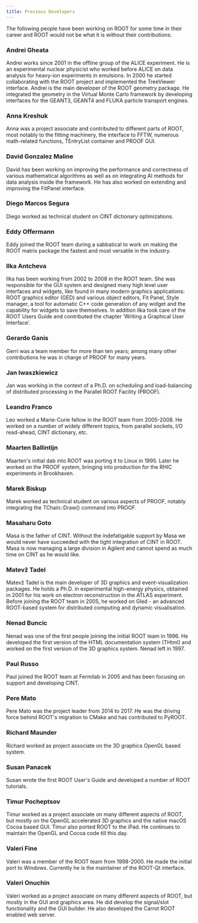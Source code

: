 ```yaml
---
title: Previous Developers
---
```


The following people have been working on ROOT for some time in their career and
ROOT would not be what it is without their contributions:

### Andrei Gheata

Andrei works since 2001 in the offline group of the ALICE experiment. He is an
experimental nuclear physicist who worked before ALICE on data analysis for
heavy-ion experiments in emulsions. In 2000 he started collaborating with the
ROOT project and implemented the TreeViewer interface. Andrei is the main developer
of the ROOT geometry package. He integrated the geometry in the Virtual Monte Carlo
framework by developing interfaces for the GEANT3, GEANT4 and FLUKA particle
transport engines.

### Anna Kreshuk

Anna was a project associate and contributed to different parts of ROOT, most
notably to the fitting machinery, the interface to FFTW, numerous math-related
functions, TEntryList container and PROOF GUI.

### David Gonzalez Maline

David has been working on improving the performance and correctness of various
mathematical algorithms as well as on integrating AI methods for data analysis
inside the framework. He has also worked on extending and improving the FitPanel
interface.

### Diego Marcos Segura

Diego worked as technical student on CINT dictionary optimizations.

### Eddy Offermann

Eddy joined the ROOT team during a sabbatical to work on making the ROOT matrix
package the fastest and most versatile in the industry.

### Ilka Antcheva

Ilka has been working from 2002 to 2008 in the ROOT team. She was responsible
for the GUI system and designed many high level user interfaces and widgets,
like found in many modern graphics applications: ROOT graphics editor (GED) and
various object editors, Fit Panel, Style manager, a tool for automatic C++ code
generation of any widget and the capability for widgets to save themselves. In
addition Ilka took care of the ROOT Users Guide and contributed the chapter
‘Writing a Graphical User Interface’.

### Gerardo Ganis

Gerri was a team member for more than ten years; among many other contributions
he was in charge of PROOF for many years.

### Jan Iwaszkiewicz

Jan was working in the context of a Ph.D. on scheduling and load-balancing of
distributed processing in the Parallel ROOT Facility (PROOF).

### Leandro Franco

Leo worked a Marie-Curie fellow in the ROOT team from 2005-2008\. He worked on
a number of widely different topics, from parallel sockets, I/O read-ahead,
CINT dictionary, etc.

### Maarten Ballintijn

Maarten's initial dab into ROOT was porting it to Linux in 1995\. Later he
worked on the PROOF system, bringing into production for the RHIC experiments
in Brookhaven.

### Marek Biskup

Marek worked as technical student on various aspects of PROOF, notably integrating
the TChain::Draw() command into PROOF.

### Masaharu Goto

Masa is the father of CINT. Without the indefatigable support by Masa we would
never have succeeded with the tight integration of CINT in ROOT. Masa is now
managing a large division in Agilent and cannot spend as much time on CINT as
he would like.

### Matevž Tadel

Matevž Tadel is the main developer of 3D graphics and event-visualization packages.
He holds a Ph.D. in experimental high-energy physics, obtained in 2001 for his
work on electron reconstruction in the ATLAS experiment. Before joining the ROOT
team in 2005, he worked on Gled - an advanced ROOT-based system for distributed
computing and dynamic visualisation.

### Nenad Buncic

Nenad was one of the first people joining the initial ROOT team in 1996\. He
developed the first version of the HTML documentation system (THtml) and worked
on the first version of the 3D graphics system. Nenad left in 1997.

### Paul Russo

Paul joined the ROOT team at Fermilab in 2005 and has been focusing on support
and developing CINT.

### Pere Mato

Pere Mato was the project leader from 2014 to 2017. He was the driving force
behind ROOT's migration to CMake and has contributed to PyROOT.

### Richard Maunder

Richard worked as project associate on the 3D graphics OpenGL based system.

### Susan Panacek

Susan wrote the first ROOT User's Guide and developed a number of ROOT tutorials.

### Timur Pocheptsov

Timur worked as a project associate on many different aspects of ROOT, but mostly
on the OpenGL accelerated 3D graphics and the native macOS Cocoa based GUI.
Timur also ported ROOT to the iPad. He continues to maintain the OpenGL and
Cocoa code till this day.

### Valeri Fine

Valeri was a member of the ROOT team from 1998-2000\. He made the initial port to
Windows. Currently he is the maintainer of the ROOT-Qt interface.

### Valeri Onuchin

Valeri worked as a project associate on many different aspects of ROOT, but
mostly in the GUI and graphics area. He did develop the signal/slot functionality
and the GUI builder. He also developed the Carrot ROOT enabled web server.
